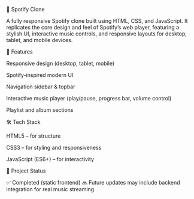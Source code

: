 🎵 Spotify Clone

A fully responsive Spotify clone built using HTML, CSS, and JavaScript.
It replicates the core design and feel of Spotify’s web player, featuring a stylish UI, interactive music controls, and responsive layouts for desktop, tablet, and mobile devices.

🚀 Features

Responsive design (desktop, tablet, mobile)

Spotify-inspired modern UI

Navigation sidebar & topbar

Interactive music player (play/pause, progress bar, volume control)

Playlist and album sections

🛠️ Tech Stack

HTML5 – for structure

CSS3 – for styling and responsiveness

JavaScript (ES6+) – for interactivity

📂 Project Status

✅ Completed (static frontend)
🔜 Future updates may include backend integration for real music streaming
